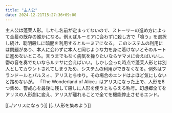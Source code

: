 ```yaml
---
title: "主人公"
date: 2024-12-21T15:27:36+09:00
---
```

主人公は蓬莱人形。しかし名前が定まってないので、ストーリーの進め方によって金髪の既存の誰かになる。例えばルーミアに会わずに殺し方で「喰う」を選択し続け、聡明殺しに暗闇を利用するとルーミアになる。
このシステムの利用には問題があり、本人に会わずに本人と同じような力を身に着けないとそのルートに進めないところ。言うまでもなく病気を操りたいならヤマメに会えばいいし、鬱の音を奏でたいならルナサに会えばいい。しかし会った時点で蓬莱人形とは別人としてカウントされてしまうため、システムの利用ができなくなる。例外はフランドールとパルスィ、アリスとちゆり。その場合のエンドはよほど気にしないと踏めないが。
「The Wonderland of Alice」はアリスになった上で、人形を8つ集め、警戒心を最後に残して殺しに人形を使うともらえる称号。幻想郷全てをアリスの人形劇に変え、アリスが離れることで全てを機能停止させるエンド。

[[../アリスになろう]]
[[../人形を集めよう]]
